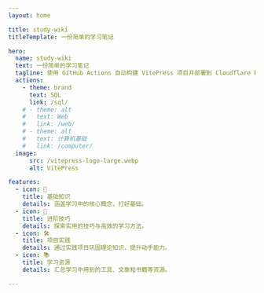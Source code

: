 ```yaml
---
layout: home

title: study-wiki
titleTemplate: 一份简单的学习笔记

hero:
  name: study-wiki
  text: 一份简单的学习笔记
  tagline: 使用 GitHub Actions 自动构建 VitePress 项目并部署到 Cloudflare Pages
  actions:
    - theme: brand
      text: SQL
      link: /sql/
    # - theme: alt
    #   text: Web
    #   link: /web/
    # - theme: alt
    #   text: 计算机基础
    #   link: /computer/
  image:
      src: /vitepress-logo-large.webp
      alt: VitePress

features:
  - icon: 📝
    title: 基础知识
    details: 涵盖学习中的核心概念，打好基础。
  - icon: 🚀
    title: 进阶技巧
    details: 探索实用的技巧与高效的学习方法。
  - icon: 🛠️
    title: 项目实践
    details: 通过实践项目巩固理论知识，提升动手能力。
  - icon: 📚
    title: 学习资源
    details: 汇总学习中用到的工具、文章和书籍等资源。

---
```

<style>
/* :root {
  --vp-home-hero-name-color: transparent !important;
  --vp-home-hero-name-background: -webkit-linear-gradient(120deg, #bd34fe 30%, #41d1ff) !important;

  --vp-home-hero-image-background-image: linear-gradient(-45deg, #bd34fe 50%, #47caff 50%) !important;
  --vp-home-hero-image-filter: blur(44px) !important;
}

@media (min-width: 640px) {
  :root {
    --vp-home-hero-image-filter: blur(56px) !important;
  }
}

@media (min-width: 960px) {
  :root {
    --vp-home-hero-image-filter: blur(68px) !important;
  }
} */
</style>

